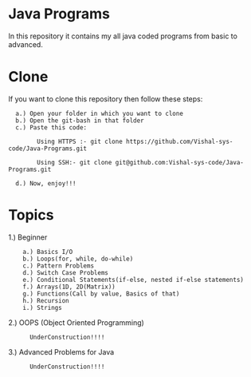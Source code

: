 
# Java Programs

In this repository it contains my all java coded programs from basic to advanced.

# Clone

  If you want to clone this repository then follow these steps:
  
      a.) Open your folder in which you want to clone
      b.) Open the git-bash in that folder
      c.) Paste this code:

            Using HTTPS :- git clone https://github.com/Vishal-sys-code/Java-Programs.git

            Using SSH:- git clone git@github.com:Vishal-sys-code/Java-Programs.git

      d.) Now, enjoy!!!

# Topics

1.) Beginner

        a.) Basics I/O
        b.) Loops(for, while, do-while)
        c.) Pattern Problems
        d.) Switch Case Problems
        e.) Conditional Statements(if-else, nested if-else statements)
        f.) Arrays(1D, 2D(Matrix))
        g.) Functions(Call by value, Basics of that)
        h.) Recursion
        i.) Strings

2.) OOPS (Object Oriented Programming)

          UnderConstruction!!!!

3.) Advanced Problems for Java
 
          UnderConstruction!!!!



